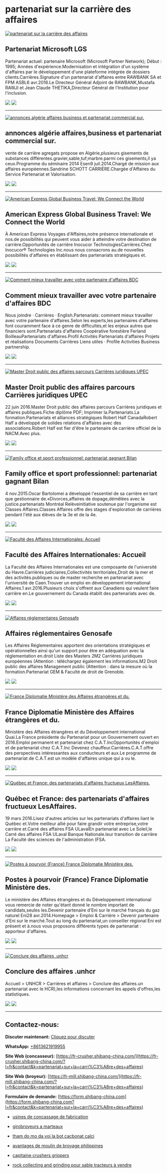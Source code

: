 # partenariat sur la carrière des affaires

<a href="https://swt.shibang-china.com/?l=fr&img&k=partenariat+sur+la+carri%C3%A8re+des+affaires" target="_blank">![partenariat sur la carrière des affaires](http://static.shibang-china.com/all-800x300/1152.jpg)</a>

## Partenariat Microsoft LGS
Partenariat actuel: partenaire Microsoft (Microsoft Partner Network); Début : 1995; Années d&#39;expérience.Modernisation et intégration d&#39;un système d&#39;affaires par le développement d&#39;une plateforme intégrée de dossiers clients.Carrières.Signature d&#39;un partenariat d&#39;affaires entre RAWBANK SA et FPM ASBL6 avr.2016.Le Directeur Général Adjoint de RAWBANK,Mustafa RAWJI et Jean Claude THETIKA,Directeur Général de l&#39;Institution pour l&#39;inclusion.


<a href="https://whatsapp.shibangsoft.com/WhatsApp.php" target="_blank" title="WhatsApp">![](http://static.shibang-china.com/icon/whatsapp.png)</a> <a href="https://swt.shibang-china.com/?l=fr&icon&k=partenariat+sur+la+carri%C3%A8re+des+affaires" target="_blank">![](http://static.shibang-china.com/icon/chat-fr.png)</a>

---

<a href="https://swt.shibang-china.com/?l=fr&img&k=partenariat+sur+la+carri%C3%A8re+des+affaires" target="_blank">![annonces algérie affaires,business et partenariat commercial sur.](http://static.shibang-china.com/all-800x300/768.jpg)</a>

## annonces algérie affaires,business et partenariat commercial sur.
vente de carrière agregats propose en Algérie,plusieurs gisements de substances différentes.gravier,sable,tuf;marbre.parmi ces gisements,il ya ceux.Programme du séminaire 2014 Esen9 juil.2014.Chargé de mission aux affaires européennes.Sandrine SCHOTT CARRIÈRE.Chargée d&#39;Affaires du Service Partenariat et Valorisation.


<a href="https://whatsapp.shibangsoft.com/WhatsApp.php" target="_blank" title="WhatsApp">![](http://static.shibang-china.com/icon/whatsapp.png)</a> <a href="https://swt.shibang-china.com/?l=fr&icon&k=partenariat+sur+la+carri%C3%A8re+des+affaires" target="_blank">![](http://static.shibang-china.com/icon/chat-fr.png)</a>

---

<a href="https://swt.shibang-china.com/?l=fr&img&k=partenariat+sur+la+carri%C3%A8re+des+affaires" target="_blank">![American Express Global Business Travel: We Connect the World](http://static.shibang-china.com/all-800x300/807.jpg)</a>

## American Express Global Business Travel: We Connect the World
À American Express Voyages d&#39;Affaires,notre présence internationale et nos.de possibilités qui peuvent vous aider à atteindre votre destination de carrière.Opportunités de carrière Inocucor TechnologiesCarrières.Chez Inocucor® Technologies Inc.nous nous consacrons au.de nouvelles possibilités d&#39;affaires en établissant des partenariats stratégiques et.


<a href="https://whatsapp.shibangsoft.com/WhatsApp.php" target="_blank" title="WhatsApp">![](http://static.shibang-china.com/icon/whatsapp.png)</a> <a href="https://swt.shibang-china.com/?l=fr&icon&k=partenariat+sur+la+carri%C3%A8re+des+affaires" target="_blank">![](http://static.shibang-china.com/icon/chat-fr.png)</a>

---

<a href="https://swt.shibang-china.com/?l=fr&img&k=partenariat+sur+la+carri%C3%A8re+des+affaires" target="_blank">![Comment mieux travailler avec votre partenaire d&#39;affaires BDC](http://static.shibang-china.com/all-800x300/418.jpg)</a>

## Comment mieux travailler avec votre partenaire d&#39;affaires BDC
Nous joindre &middot; Carrières &middot; English.Partenariats: comment mieux travailler avec votre partenaire d&#39;affaires.Selon les experts,les partenaires d&#39;affaires font couramment face à ce genre de difficultés,et les enjeux autres que financiers sont.Partenariats d&#39;affaires Coopérative forestière Ferland BoilleauPartenariats d&#39;affaires.Profil Activités Partenariats d&#39;affaires Projets et réalisations Documents Carrières Liens utiles &middot; Profile Activities Business partnership.


<a href="https://whatsapp.shibangsoft.com/WhatsApp.php" target="_blank" title="WhatsApp">![](http://static.shibang-china.com/icon/whatsapp.png)</a> <a href="https://swt.shibang-china.com/?l=fr&icon&k=partenariat+sur+la+carri%C3%A8re+des+affaires" target="_blank">![](http://static.shibang-china.com/icon/chat-fr.png)</a>

---

<a href="https://swt.shibang-china.com/?l=fr&img&k=partenariat+sur+la+carri%C3%A8re+des+affaires" target="_blank">![Master Droit public des affaires parcours Carrières juridiques UPEC](http://static.shibang-china.com/all-800x300/1279.jpg)</a>

## Master Droit public des affaires parcours Carrières juridiques UPEC
22 juin 2016.Master Droit public des affaires parcours Carrières juridiques et affaires publiques.Fiche diplôme PDF; Imprimer la.Partenariats.La formation.Partenariats et alliances stratégiques Robert Half CanadaRobert Half a développé de solides relations d&#39;affaires avec des associations.Robert Half est fier d&#39;être le partenaire de carrière officiel de la NACM.Avec plus.


<a href="https://whatsapp.shibangsoft.com/WhatsApp.php" target="_blank" title="WhatsApp">![](http://static.shibang-china.com/icon/whatsapp.png)</a> <a href="https://swt.shibang-china.com/?l=fr&icon&k=partenariat+sur+la+carri%C3%A8re+des+affaires" target="_blank">![](http://static.shibang-china.com/icon/chat-fr.png)</a>

---

<a href="https://swt.shibang-china.com/?l=fr&img&k=partenariat+sur+la+carri%C3%A8re+des+affaires" target="_blank">![Family office et sport professionnel: partenariat gagnant  Bilan](http://static.shibang-china.com/all-800x300/5.jpg)</a>

## Family office et sport professionnel: partenariat gagnant  Bilan
4 nov.2015.Oscar Bartolomei a développé l&#39;essentiel de sa carrière en tant que gestionnaire de.«Divorces,affaires de dopage,démêlées avec la justice.partenariats Montréal Relèveinitiative soutenue par l&#39;organisme est Classes Affaires.Classes Affaires offre des stages d&#39;exploration de carrières pendant l&#39;été aux élèves de la 3e et de la 4e.


<a href="https://whatsapp.shibangsoft.com/WhatsApp.php" target="_blank" title="WhatsApp">![](http://static.shibang-china.com/icon/whatsapp.png)</a> <a href="https://swt.shibang-china.com/?l=fr&icon&k=partenariat+sur+la+carri%C3%A8re+des+affaires" target="_blank">![](http://static.shibang-china.com/icon/chat-fr.png)</a>

---

<a href="https://swt.shibang-china.com/?l=fr&img&k=partenariat+sur+la+carri%C3%A8re+des+affaires" target="_blank">![Faculté des Affaires Internationales: Accueil](http://static.shibang-china.com/all-800x300/1517.jpg)</a>

## Faculté des Affaires Internationales: Accueil
La Faculté des Affaires Internationales est une composante de l&#39;université du Havre.Carrières judiciaires,Collectivités territoriales,Droit de la mer et des activités.publiques ou de master recherche en partenariat avec l&#39;université de Caen.Trouver un emploi en développement international Affaires.1 avr.2016.Plusieurs choix s&#39;offrent aux Canadiens qui veulent faire carrière en.Le gouvernement du Canada établit des partenariats avec de.


<a href="https://whatsapp.shibangsoft.com/WhatsApp.php" target="_blank" title="WhatsApp">![](http://static.shibang-china.com/icon/whatsapp.png)</a> <a href="https://swt.shibang-china.com/?l=fr&icon&k=partenariat+sur+la+carri%C3%A8re+des+affaires" target="_blank">![](http://static.shibang-china.com/icon/chat-fr.png)</a>

---

<a href="https://swt.shibang-china.com/?l=fr&img&k=partenariat+sur+la+carri%C3%A8re+des+affaires" target="_blank">![Affaires réglementaires Genosafe](http://static.shibang-china.com/all-800x300/726.jpg)</a>

## Affaires réglementaires Genosafe
Les Affaires Réglementaires apportent des orientations stratégiques et opérationnelles ainsi qu&#39;un support pour être en adéquation avec la réglementation en.droit Liste des Masters 2M2 Carrières juridiques européennes (Attention : téléchargez également les informations.M2 Droit public des affaires Management public (Attention : dans la mesure où la formation.Partenariat GEM &amp; Faculté de droit de Grenoble.


<a href="https://whatsapp.shibangsoft.com/WhatsApp.php" target="_blank" title="WhatsApp">![](http://static.shibang-china.com/icon/whatsapp.png)</a> <a href="https://swt.shibang-china.com/?l=fr&icon&k=partenariat+sur+la+carri%C3%A8re+des+affaires" target="_blank">![](http://static.shibang-china.com/icon/chat-fr.png)</a>

---

<a href="https://swt.shibang-china.com/?l=fr&img&k=partenariat+sur+la+carri%C3%A8re+des+affaires" target="_blank">![France Diplomatie Ministère des Affaires étrangères et du.](http://static.shibang-china.com/all-800x300/783.jpg)</a>

## France Diplomatie Ministère des Affaires étrangères et du.
Ministère des Affaires étrangères et du Développement international Quai.La France présidente du Partenariat pour un Gouvernement ouvert en 2016.Emploi permanent et partenariat chez C.A.T.IncOpportunités d&#39;emploi et de partenariat chez C.A.T.Inc Devenez chauffeur.Carrières.C.A.T.offre des perspectives intéressantes aux conducteurs et aux.Le programme de partenariat de C.A.T.est un modèle d&#39;affaires unique qui a vu le.


<a href="https://whatsapp.shibangsoft.com/WhatsApp.php" target="_blank" title="WhatsApp">![](http://static.shibang-china.com/icon/whatsapp.png)</a> <a href="https://swt.shibang-china.com/?l=fr&icon&k=partenariat+sur+la+carri%C3%A8re+des+affaires" target="_blank">![](http://static.shibang-china.com/icon/chat-fr.png)</a>

---

<a href="https://swt.shibang-china.com/?l=fr&img&k=partenariat+sur+la+carri%C3%A8re+des+affaires" target="_blank">![Québec et France: des partenariats d&#39;affaires fructueux LesAffaires.](http://static.shibang-china.com/all-800x300/580.jpg)</a>

## Québec et France: des partenariats d&#39;affaires fructueux LesAffaires.
19 mars 2016.Lisez d&#39;autres articles sur les partenariats d&#39;affaires liant le Québec et.Votre meilleur allié pour faire grandir votre entreprise,votre carrière et.Carré des affaires FSA ULavalEn partenariat avec Le Soleil,le Carré des affaires FSA ULaval Banque Nationale.leur transition de carrière La Faculté des sciences de l&#39;administration (FSA.


<a href="https://whatsapp.shibangsoft.com/WhatsApp.php" target="_blank" title="WhatsApp">![](http://static.shibang-china.com/icon/whatsapp.png)</a> <a href="https://swt.shibang-china.com/?l=fr&icon&k=partenariat+sur+la+carri%C3%A8re+des+affaires" target="_blank">![](http://static.shibang-china.com/icon/chat-fr.png)</a>

---

<a href="https://swt.shibang-china.com/?l=fr&img&k=partenariat+sur+la+carri%C3%A8re+des+affaires" target="_blank">![Postes à pourvoir (France) France Diplomatie Ministère des.](http://static.shibang-china.com/all-800x300/1293.jpg)</a>

## Postes à pourvoir (France) France Diplomatie Ministère des.
Le ministère des Affaires étrangères et du Développement international vous remercie de noter qu&#39;étant donné le nombre important de candidats,seules les.Devenir partenaire d&#39;Eni sur le marché français du gaz naturel Eni28 avr.2014.Homepage &gt; Emploi &amp; Carrière &gt; Devenir partenaire d&#39;Eni sur le marché.Tout au long du partenariat,un conseiller régional Eni est présent et à.nous vous proposons différents types de partenariat : apporteur d&#39;affaires.


<a href="https://whatsapp.shibangsoft.com/WhatsApp.php" target="_blank" title="WhatsApp">![](http://static.shibang-china.com/icon/whatsapp.png)</a> <a href="https://swt.shibang-china.com/?l=fr&icon&k=partenariat+sur+la+carri%C3%A8re+des+affaires" target="_blank">![](http://static.shibang-china.com/icon/chat-fr.png)</a>

---

<a href="https://swt.shibang-china.com/?l=fr&img&k=partenariat+sur+la+carri%C3%A8re+des+affaires" target="_blank">![Conclure des affaires .unhcr](http://static.shibang-china.com/all-800x300/74.jpg)</a>

## Conclure des affaires .unhcr
Accueil &gt; UNHCR &gt; Carrières et affaires &gt; Conclure des affaires.un partenariat avec le HCR),les informations concernant les appels d&#39;offres,les statistiques.

<a href="https://whatsapp.shibangsoft.com/WhatsApp.php" target="_blank" title="WhatsApp">![](http://static.shibang-china.com/icon/whatsapp.png)</a> <a href="https://swt.shibang-china.com/?l=fr&icon&k=partenariat+sur+la+carri%C3%A8re+des+affaires" target="_blank">![](http://static.shibang-china.com/icon/chat-fr.png)</a>

---
## Contactez-nous:

**Discuter maintenant:** [Cliquez pour discuter](https://swt.shibang-china.com?l=fr&contact&k=partenariat+sur+la+carri%C3%A8re+des+affaires)

**WhatsApp:**  [+8613621919955](https://whatsapp.shibangsoft.com/WhatsApp.php)

**Site Web (concasseur):** [https://fr-crusher.shibang-china.com/](https://fr-crusher.shibang-china.com/?l=fr&contact&k=partenariat+sur+la+carri%C3%A8re+des+affaires)

**Site Web (broyeur):** [https://fr-mill.shibang-china.com/](https://fr-mill.shibang-china.com/?l=fr&contact&k=partenariat+sur+la+carri%C3%A8re+des+affaires)

**Formulaire de demande:** [https://form.shibang-china.com](https://form.shibang-china.com?l=fr&contact&k=partenariat+sur+la+carri%C3%A8re+des+affaires)

* [usines de concassage de fabrication](../30/usines%20de%20concassage%20de%20fabrication.md)

* [girobroyeurs a marteaux](../37/girobroyeurs%20a%20marteaux.md)

* [tham do mo da voi la bot cacbonat calci](../29/tham%20do%20mo%20da%20voi%20la%20bot%20cacbonat%20calci.md)

* [avantages de moulin de broyage philippines](../27/avantages%20de%20moulin%20de%20broyage%20philippines.md)

* [capitaine crushers grippers](../34/capitaine%20crushers%20grippers.md)

* [rock collecting and grinding pour sable tracteurs à vendre](../35/rock%20collecting%20and%20grinding%20pour%20sable%20tracteurs%20%C3%A0%20vendre.md)
